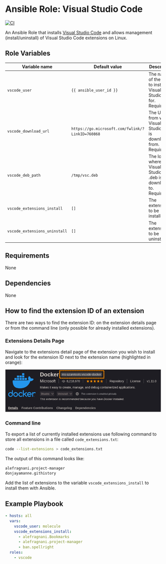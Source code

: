 # Ansible Role: Visual Studio Code

[![CI](https://github.com/skaary/ansible-role-vscode/actions/workflows/ci.yml/badge.svg?branch=main&event=push)](https://github.com/skaary/ansible-role-vscode/actions?query=workflow%3Ci)

An Ansible Role that installs [Visual Studio Code](https://code.visualstudio.com/) and allows management (install/uninstall) of Visual Studio Code extensions on Linux.

## Role Variables

| Variable name                 | Default value | Description |
|-------------------------------|---------------|-------------|
| `vscode_user`                     | `{{ ansible_user_id }}`            | The name of the user to install Visual Studio Code for. Required. |
| `vscode_download_url`                     | `https://go.microsoft.com/fwlink/?LinkID=760868`            | The URL from where Visual Studio code is downloaded from. Required. |
| `vscode_deb_path`                     | `/tmp/vsc.deb`            | The location where the Visual Studio code .deb is downloaded to. Required. |
| `vscode_extensions_install`                     | `[]`            | The extension(s) to be installed. |
| `vscode_extensions_uninstall`                     | `[]`            | The extension(s) to be uninstalled. |

## Requirements

None

## Dependencies

None

## How to find the extension ID of an extension

There are two ways to find the extension ID: on the extension details page or from the command line (only possible for already installed extensions).

### Extensions Details Page

Navigate to the extensions detail page of the extension you wish to install and look for the extension ID next to the extension name (highlighted in orange):

![Extension ID from Extension Detail Page](extensionID.png)

### Command line

To export a list of currently installed extensions use following command to store all extensions in a file called `code_extensions.txt`:

```bash
code --list-extensions > code_extensions.txt
```

The output of this command looks like:

```bash
alefragnani.project-manager
donjayamanne.githistory
```

Add the list of extensions to the variable `vscode_extensions_install` to install them with Ansible.

## Example Playbook

```yaml
- hosts: all
  vars:
    vscode_user: molecule
    vscode_extensions_install:
      - alefragnani.Bookmarks
      - alefragnani.project-manager
      - ban.spellright
  roles:
    - vscode
```
